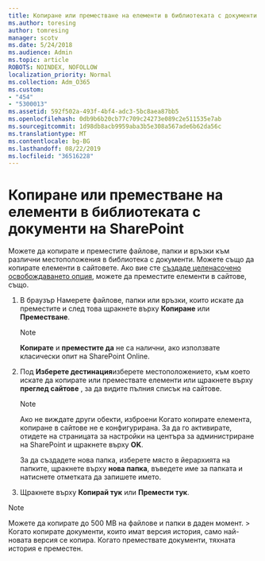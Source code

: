 ```yaml
---
title: Копиране или преместване на елементи в библиотеката с документи на SharePoint
ms.author: toresing
author: tomresing
manager: scotv
ms.date: 5/24/2018
ms.audience: Admin
ms.topic: article
ROBOTS: NOINDEX, NOFOLLOW
localization_priority: Normal
ms.collection: Adm_O365
ms.custom:
- "454"
- "5300013"
ms.assetid: 592f502a-493f-4bf4-adc3-5bc8aea87bb5
ms.openlocfilehash: 0db9b6b20cb77c709c24273e089c2e511535e7ab
ms.sourcegitcommit: 1d98db8acb9959aba3b5e308a567ade6b62da56c
ms.translationtype: MT
ms.contentlocale: bg-BG
ms.lasthandoff: 08/22/2019
ms.locfileid: "36516228"
---
```

# <a name="copy-or-move-items-in-a-sharepoint-document-library"></a>Копиране или преместване на елементи в библиотеката с документи на SharePoint

Можете да копирате и преместите файлове, папки и връзки към различни местоположения в библиотека с документи. Можете също да копирате елементи в сайтовете. Ако вие сте [създаде целенасочено освобождаването опция](https://go.microsoft.com/fwlink/?linkid=622980), можете да преместите елементи в сайтове, също.
  
1. В браузър Намерете файлове, папки или връзки, които искате да преместите и след това щракнете върху **Копиране** или **Преместване**.

    > [!NOTE]
    > **Копирате** и **преместите да** не са налични, ако използвате класически опит на SharePoint Online.
  
2. Под **Изберете дестинация**изберете местоположението, към което искате да копирате или премествате елементи или щракнете върху **преглед сайтове** , за да видите пълния списък на сайтове.

    > [!NOTE]
    > Ако не виждате други обекти, изброени Когато копирате елемента, копиране в сайтове не е конфигурирана. За да го активирате, отидете на страницата за настройки на центъра за администриране на SharePoint и щракнете върху **OK**.
  
    За да създадете нова папка, изберете място в йерархията на папките, щракнете върху **нова папка**, въведете име за папката и натиснете отметката да запишете името.

3. Щракнете върху **Копирай тук** или **Премести тук**.

> [!NOTE]
> Можете да копирате до 500 MB на файлове и папки в даден момент. > Когато копирате документи, които имат версия история, само най-новата версия се копира. Когато премествате документи, тяхната история е преместен.
  